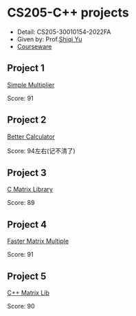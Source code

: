 # CS205-C++ projects

- Detail: CS205-30010154-2022FA
- Given by: Prof.[Shiqi Yu](https://github.com/ShiqiYu)
- [Courseware](https://github.com/ShiqiYu/CPP)

## Project 1

[Simple Multiplier](https://github.com/uint44t/CS205/tree/master/project1)

Score: 91

## Project 2

[Better Calculator](https://github.com/uint44t/CS205/tree/master/project2)

Score: 94左右(记不清了)

## Project 3

[C Matrix Library](https://github.com/uint44t/CS205/tree/master/project3)

Score: 89

## Project 4

[Faster Matrix Multiple](https://github.com/uint44t/CS205/tree/master/project4)

Score: 91

## Project 5

[C++ Matrix Lib](https://github.com/uint44t/CS205/tree/master/project5)

Score: 90
